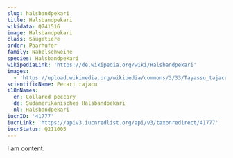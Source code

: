 ```yaml
---
slug: halsbandpekari
title: Halsbandpekari
wikidata: Q741516
image: Halsbandpekari
class: Säugetiere
order: Paarhufer
family: Nabelschweine
species: Halsbandpekari
wikipediaLink: 'https://de.wikipedia.org/wiki/Halsbandpekari'
images:
  - 'https://upload.wikimedia.org/wikipedia/commons/3/33/Tayassu_tajacu.jpg'
scientificName: Pecari tajacu
i18nNames:
  en: Collared peccary
  de: Südamerikanisches Halsbandpekari
  nl: Halsbandpekari
iucnID: '41777'
iucnLink: 'https://apiv3.iucnredlist.org/api/v3/taxonredirect/41777'
iucnStatus: Q211005
---
```


I am content.
